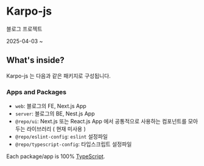 # Karpo-js

블로그 프로젝트

2025-04-03 ~

## What's inside?

Karpo-js 는 다음과 같은 패키지로 구성됩니다.

### Apps and Packages

- `web`: 블로그의 FE, Next.js App
- `server`: 블로그의 BE, Nest.js App
- `@repo/ui`: Next.js 또는 React.js App 에서 공통적으로 사용하는 컴포넌트를 모아두는 라이브러리 ( 현재 미사용 )
- `@repo/eslint-config`: `eslint` 설정파일
- `@repo/typescript-config`: 타입스크립트 설정파일

Each package/app is 100% [TypeScript](https://www.typescriptlang.org/).

